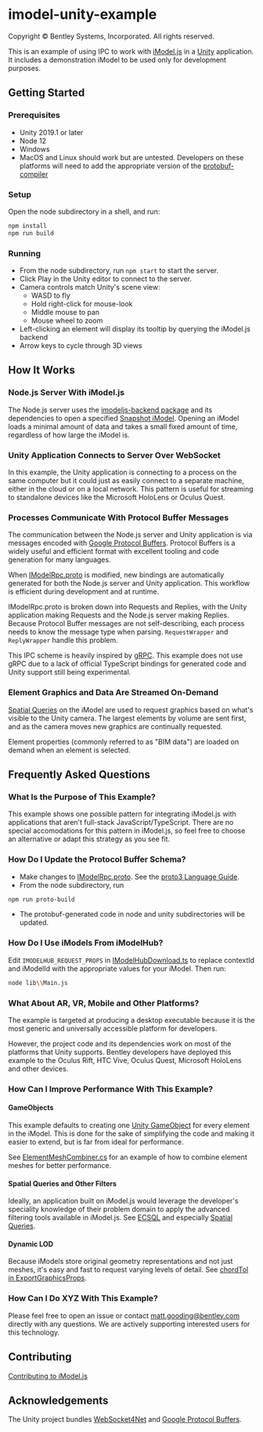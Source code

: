 # imodel-unity-example

Copyright © Bentley Systems, Incorporated. All rights reserved.

This is an example of using IPC to work with [iModel.js](https://imodeljs.org/)
in a [Unity](https://unity.com/) application. It includes a demonstration iModel to be used only for
development purposes.

## Getting Started

### Prerequisites

* Unity 2019.1 or later
* Node 12
* Windows
* MacOS and Linux should work but are untested. Developers on these platforms will need to add the appropriate
  version of the [protobuf-compiler](https://developers.google.com/protocol-buffers/docs/downloads)

### Setup

Open the node subdirectory in a shell, and run:

```sh
npm install
npm run build
```

### Running

* From the node subdirectory, run `npm start` to start the server.
* Click Play in the Unity editor to connect to the server.
* Camera controls match Unity's scene view:
  * WASD to fly
  * Hold right-click for mouse-look
  * Middle mouse to pan
  * Mouse wheel to zoom
* Left-clicking an element will display its tooltip by querying the iModel.js backend
* Arrow keys to cycle through 3D views

## How It Works

### Node.js Server With iModel.js

The Node.js server uses the
[imodeljs-backend package](https://imodeljs.github.io/iModelJs-docs-output/reference/imodeljs-backend/)
and its dependencies to open a specified
[Snapshot iModel](https://imodeljs.github.io/iModelJs-docs-output/learning/backend/accessingimodels/).
Opening an iModel loads a minimal amount of data and takes a small fixed amount of time, regardless of
how large the iModel is.

### Unity Application Connects to Server Over WebSocket

In this example, the Unity application is connecting to a process on the same computer but it could
just as easily connect to a separate machine, either in the cloud or on a local network. This pattern
is useful for streaming to standalone devices like the Microsoft HoloLens or Oculus Quest.

### Processes Communicate With Protocol Buffer Messages

The communication between the Node.js server and Unity application is via messages encoded with
[Google Protocol Buffers](https://developers.google.com/protocol-buffers/docs/proto3).
Protocol Buffers is a widely useful and efficient format with excellent tooling and code generation
for many languages.

When [IModelRpc.proto](./node/IModelRpc.proto) is modified, new bindings are automatically generated
for both the Node.js server and Unity application. This workflow is efficient during development and
at runtime.

IModelRpc.proto is broken down into Requests and Replies, with the Unity application making Requests
and the Node.js server making Replies. Because Protocol Buffer messages are not self-describing, each
process needs to know the message type when parsing. `RequestWrapper` and `ReplyWrapper` handle this
problem.

This IPC scheme is heavily inspired by [gRPC](https://grpc.io/). This example does not use gRPC due
to a lack of official TypeScript bindings for generated code and Unity support still being
experimental.

### Element Graphics and Data Are Streamed On-Demand

[Spatial Queries](https://imodeljs.github.io/iModelJs-docs-output/learning/spatialqueries/)
on the iModel are used to request graphics based on what's visible to the Unity camera.
The largest elements by volume are sent first, and as the camera moves new graphics are continually
requested.

Element properties (commonly referred to as "BIM data") are loaded on demand when an element is selected.

## Frequently Asked Questions

### What Is the Purpose of This Example?

This example shows one possible pattern for integrating iModel.js with applications that
aren't full-stack JavaScript/TypeScript. There are no special accomodations for this pattern in
iModel.js, so feel free to choose an alternative or adapt this strategy as you see fit.

### How Do I Update the Protocol Buffer Schema?

* Make changes to [IModelRpc.proto](./node/IModelRpc.proto).
  See the [proto3 Language Guide](https://developers.google.com/protocol-buffers/docs/proto3).
* From the node subdirectory, run

```sh
npm run proto-build
```

* The protobuf-generated code in node and unity subdirectories will be updated.

### How Do I Use iModels From iModelHub?

Edit `IMODELHUB_REQUEST_PROPS` in [IModelHubDownload.ts](./node/src/IModelHubDownload.ts) to replace contextId
and iModelId with the appropriate values for your iModel. Then run:

```sh
node lib\\Main.js
```

### What About AR, VR, Mobile and Other Platforms?

The example is targeted at producing a desktop executable because it is the most generic and universally
accessible platform for developers.

However, the project code and its dependencies work on most of the
platforms that Unity supports. Bentley developers have deployed this example to the Oculus Rift, HTC Vive,
Oculus Quest, Microsoft HoloLens and other devices.

### How Can I Improve Performance With This Example?

#### GameObjects

This example defaults to creating one [Unity GameObject](https://docs.unity3d.com/Manual/class-GameObject.html)
for every element in the iModel. This is done for the sake of simplifying the code and making it easier to
extend, but is far from ideal for performance.

See [ElementMeshCombiner.cs](./unity/Assets/Bentley/Scripts/ElementMeshCombiner.cs) for an
example of how to combine element meshes for better performance.

#### Spatial Queries and Other Filters

Ideally, an application built on iModel.js would leverage the developer's speciality
knowledge of their problem domain to apply the advanced filtering tools available in
iModel.js. See
[ECSQL](https://imodeljs.github.io/iModelJs-docs-output/learning/ecsql/)
and especially
[Spatial Queries](https://imodeljs.github.io/iModelJs-docs-output/learning/spatialqueries/).

#### Dynamic LOD

Because iModels store original geometry representations and not just meshes, it's easy
and fast to request varying levels of detail.
See [chordTol in ExportGraphicsProps](https://imodeljs.github.io/iModelJs-docs-output/reference/imodeljs-backend/imodels/exportgraphicsprops/).

### How Can I Do XYZ With This Example?

Please feel free to open an issue or contact matt.gooding@bentley.com directly with any questions.
We are actively supporting interested users for this technology.

## Contributing

[Contributing to iModel.js](https://github.com/imodeljs/imodeljs/blob/master/CONTRIBUTING.md)

## Acknowledgements

The Unity project bundles [WebSocket4Net](https://github.com/kerryjiang/WebSocket4Net) and
[Google Protocol Buffers](https://developers.google.com/protocol-buffers).
